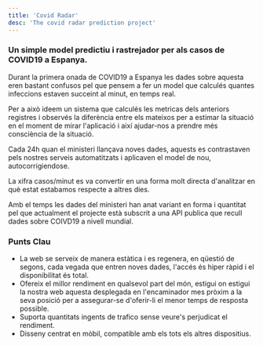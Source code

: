 ```yaml
---
title: 'Covid Radar'
desc: 'The covid radar prediction project'
---
```


### Un simple model predictiu i rastrejador per als casos de COVID19 a Espanya.

Durant la primera onada de COVID19 a Espanya les dades sobre aquesta eren bastant confusos pel que pensem a fer un model que calculés quantes infeccions estaven succeint al minut, en temps real.

Per a això ideem un sistema que calculés les metricas dels anteriors registres i observés la diferència entre els mateixos per a estimar la situació en el moment de mirar l'aplicació i així ajudar-nos a prendre més consciència de la situació.

Cada 24h quan el ministeri llançava noves dades, aquests es contrastaven pels nostres serveis automatitzats i aplicaven el model de nou, autocorrigiendose.

La xifra casos/minut es va convertir en una forma molt directa d'analitzar en què estat estabamos respecte a altres dies.

Amb el temps les dades del ministeri han anat variant en forma i quantitat pel que actualment el projecte està subscrit a una API publica que recull dades sobre COIVD19 a nivell mundial.

### Punts Clau

- La web se serveix de manera estàtica i es regenera, en qüestió de segons, cada vegada que entren noves dades, l'accés és hiper ràpid i el disponibilitat és total.
- Ofereix el millor rendiment en qualsevol part del món, estigui on estigui la nostra web aquesta desplegada en l'encaminador mes pròxim a la seva posició per a assegurar-se d'oferir-li el menor temps de resposta possible.
- Suporta quantitats ingents de trafico sense veure's perjudicat el rendiment.
- Disseny centrat en mòbil, compatible amb els tots els altres dispositius.
